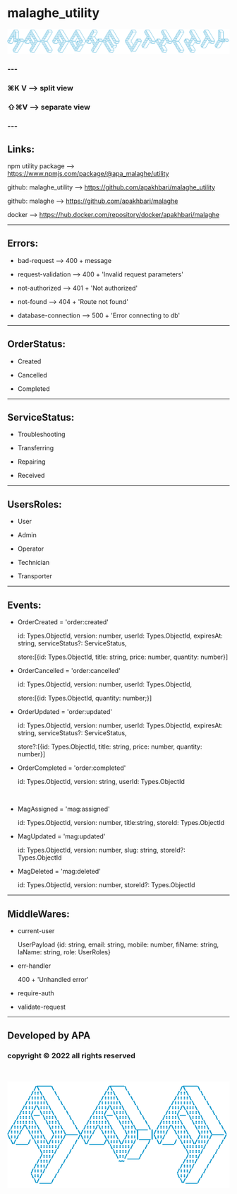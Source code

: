 # malaghe_utility

![ascii_malaghe_utility.png](ascii_malaghe_utility.png)

### ---

### ⌘K V --> split view

### ⇧⌘V --> separate view

### ---

## Links:

npm utility package --> https://www.npmjs.com/package/@apa_malaghe/utility

github: malaghe_utility --> https://github.com/apakhbari/malaghe_utility

github: malaghe --> https://github.com/apakhbari/malaghe

docker --> https://hub.docker.com/repository/docker/apakhbari/malaghe

---

## Errors:

- bad-request --> 400 + message

- request-validation --> 400 + 'Invalid request parameters'

- not-authorized --> 401 + 'Not authorized'

- not-found --> 404 + 'Route not found'

- database-connection --> 500 + 'Error connecting to db'

---

## OrderStatus:

- Created

- Cancelled

- Completed

---

## ServiceStatus:

- Troubleshooting

- Transferring

- Repairing

- Received

---

## UsersRoles:

- User

- Admin

- Operator

- Technician

- Transporter

---

## Events:

- OrderCreated = 'order:created'

  id: Types.ObjectId, version: number, userId: Types.ObjectId, expiresAt: string, serviceStatus?: ServiceStatus,

  store:[{id: Types.ObjectId, title: string, price: number, quantity: number}]

- OrderCancelled = 'order:cancelled'

  id: Types.ObjectId, version: number, userId: Types.ObjectId,

  store:[{id: Types.ObjectId, quantity: number;}]

- OrderUpdated = 'order:updated'

  id: Types.ObjectId, version: number, userId: Types.ObjectId, expiresAt: string, serviceStatus?: ServiceStatus,

  store?:[{id: Types.ObjectId, title: string, price: number, quantity: number}]

- OrderCompleted = 'order:completed'

  id: Types.ObjectId, version: string, userId: Types.ObjectId

<br>

- MagAssigned = 'mag:assigned'

  id: Types.ObjectId, version: number, title:string, storeId: Types.ObjectId

- MagUpdated = 'mag:updated'

  id: Types.ObjectId, version: number, slug: string, storeId?: Types.ObjectId

- MagDeleted = 'mag:deleted'

  id: Types.ObjectId, version: number, storeId?: Types.ObjectId

---

## MiddleWares:

- current-user

  UserPayload {id: string, email: string, mobile: number, fiName: string, laName: string, role: UserRoles}

- err-handler

  400 + 'Unhandled error'

- require-auth

- validate-request

---

## Developed by APA

### copyright © 2022 all rights reserved

<br>

![ascii_apa.png](ascii_apa.png)
